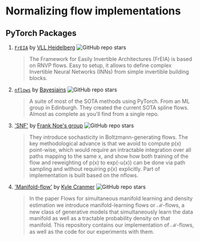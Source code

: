 # Normalizing flow implementations

<!-- ## 📦 Packages

<br> -->

## PyTorch Packages

1. [`FrEIA`](https://github.com/VLL-HD/FrEIA) by [VLL Heidelberg](https://hci.iwr.uni-heidelberg.de/vislearn) ![GitHub repo stars](https://img.shields.io/github/stars/VLL-HD/FrEIA)

    > The Framework for Easily Invertible Architectures (FrEIA) is based on RNVP flows. Easy to setup, it allows to define complex Invertible Neural Networks (INNs) from simple invertible building blocks.

2. [`nflows`](https://github.com/bayesiains/nflows) by [Bayesiains](https://homepages.inf.ed.ac.uk/imurray2/group) ![GitHub repo stars](https://img.shields.io/github/stars/bayesiains/nflows)

    > A suite of most of the SOTA methods using PyTorch. From an ML group in Edinburgh. They created the current SOTA spline flows. Almost as complete as you'll find from a single repo.

3. ['SNF'](https://github.com/noegroup/stochastic_normalizing_flows) by [Frank Noe's group](http://www.mi.fu-berlin.de/en/math/groups/ai4s)  ![GitHub repo stars](https://img.shields.io/github/stars/noegroup/stochastic_normalizing_flows)

    > They introduce sochasticity in Boltzmann-generating flows. The key methodological advance is that we avoid to compute p(x) point-wise, which would require an intractable integration over all paths mapping to the same x, and show how both training of the flow and reweighting of p(x) to exp(-u(x)) can be done via path sampling and without requiring p(x) explicitly. Part of implementation is built based on the nflows.

  4. ['Manifold-flow'](https://github.com/johannbrehmer/manifold-flow) by [Kyle Cranmer](http://theoryandpractice.org/) ![GitHub repo stars](https://img.shields.io/github/stars/johannbrehmer/manifold-flow)

      > In the paper Flows for simultaneous manifold learning and density estimation we introduce manifold-learning flows or ℳ-flows, a new class of generative models that simultaneously learn the data manifold as well as a tractable probability density on that manifold. This repository contains our implementation of ℳ-flows, as well as the code for our experiments with them.


<br>
